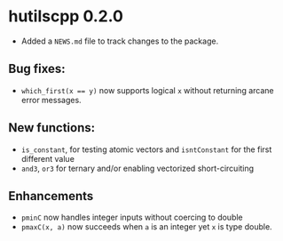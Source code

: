 # hutilscpp 0.2.0

* Added a `NEWS.md` file to track changes to the package.

## Bug fixes:

* `which_first(x == y)` now supports logical `x` without returning arcane error messages.

## New functions:

* `is_constant`, for testing atomic vectors and `isntConstant` for the first
  different value
* `and3`, `or3` for ternary and/or enabling vectorized short-circuiting

## Enhancements

* `pminC` now handles integer inputs without coercing to double
* `pmaxC(x, a)` now succeeds when `a` is an integer yet `x` is type double.

